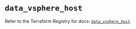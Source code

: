 # `data_vsphere_host`

Refer to the Terraform Registry for docs: [`data_vsphere_host`](https://registry.terraform.io/providers/vmware/vsphere/2.15.0/docs/data-sources/host).

